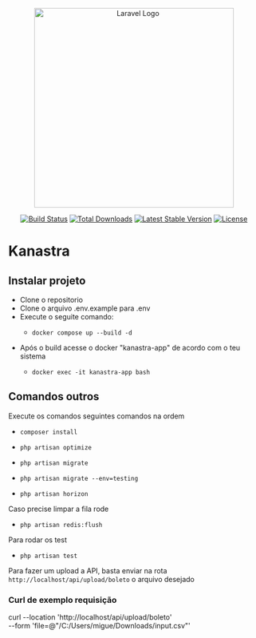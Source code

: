 <p align="center"><a href="https://laravel.com" target="_blank"><img src="https://raw.githubusercontent.com/laravel/art/master/logo-lockup/5%20SVG/2%20CMYK/1%20Full%20Color/laravel-logolockup-cmyk-red.svg" width="400" alt="Laravel Logo"></a></p>

<p align="center">
<a href="https://github.com/laravel/framework/actions"><img src="https://github.com/laravel/framework/workflows/tests/badge.svg" alt="Build Status"></a>
<a href="https://packagist.org/packages/laravel/framework"><img src="https://img.shields.io/packagist/dt/laravel/framework" alt="Total Downloads"></a>
<a href="https://packagist.org/packages/laravel/framework"><img src="https://img.shields.io/packagist/v/laravel/framework" alt="Latest Stable Version"></a>
<a href="https://packagist.org/packages/laravel/framework"><img src="https://img.shields.io/packagist/l/laravel/framework" alt="License"></a>
</p>

# Kanastra

## Instalar projeto

* Clone o repositorio
* Clone o arquivo .env.example para .env
* Execute o seguite comando: 
  *     docker compose up --build -d
* Após o build acesse o docker "kanastra-app" de acordo com o teu sistema
    *     docker exec -it kanastra-app bash

## Comandos outros
Execute os comandos seguintes comandos na ordem

*     composer install
*     php artisan optimize
*     php artisan migrate
*     php artisan migrate --env=testing
*     php artisan horizon

Caso precise limpar a fila rode

*     php artisan redis:flush

Para rodar os test
*     php artisan test


Para fazer um upload a API, basta enviar na rota ``http://localhost/api/upload/boleto`` o arquivo desejado

### Curl de exemplo requisição
curl --location 'http://localhost/api/upload/boleto' \
--form 'file=@"/C:/Users/migue/Downloads/input.csv"'

